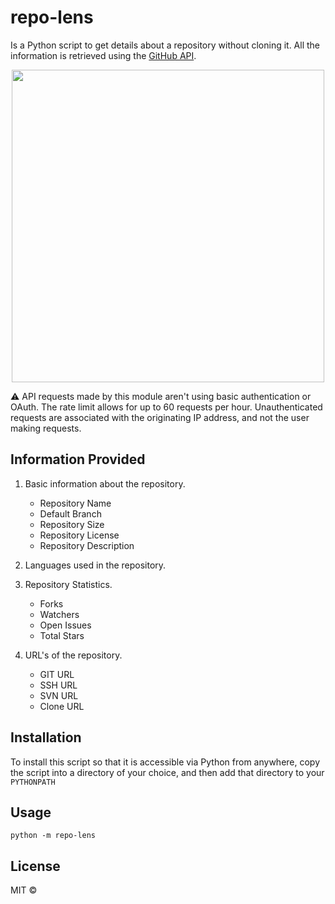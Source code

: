 # repo-lens
Is a Python script to get details about a repository without cloning
it. All the information is retrieved using the [GitHub API](http://developer.github.com/v3/repos/).

<img src="https://i.postimg.cc/L85j4KZn/Annotation-2020-05-08-172622.png" 
    height="500" style="display: block;margin-left: auto;margin-right: auto;">

⚠ API requests made by this module aren't using basic authentication or
OAuth. The rate limit allows for up to 60 requests per hour. Unauthenticated requests are associated with the originating IP address, and not the user making requests.


## Information Provided

1. Basic information about the repository.
   - Repository Name
   - Default Branch
   - Repository Size
   - Repository License
   - Repository Description

2. Languages used in the repository.

3. Repository Statistics.
   - Forks
   - Watchers
   - Open Issues
   - Total Stars

4. URL's of the repository.
   - GIT URL
   - SSH URL
   - SVN URL
   - Clone URL

## Installation

To install this script so that it is accessible via Python from anywhere, copy
the script into a directory of your choice, and then add that directory to your
`PYTHONPATH`

## Usage

```
python -m repo-lens
```

## License

MIT ©
